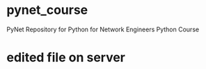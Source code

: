 # pynet_course
PyNet Repository for Python for Network Engineers Python Course

# edited file on server
